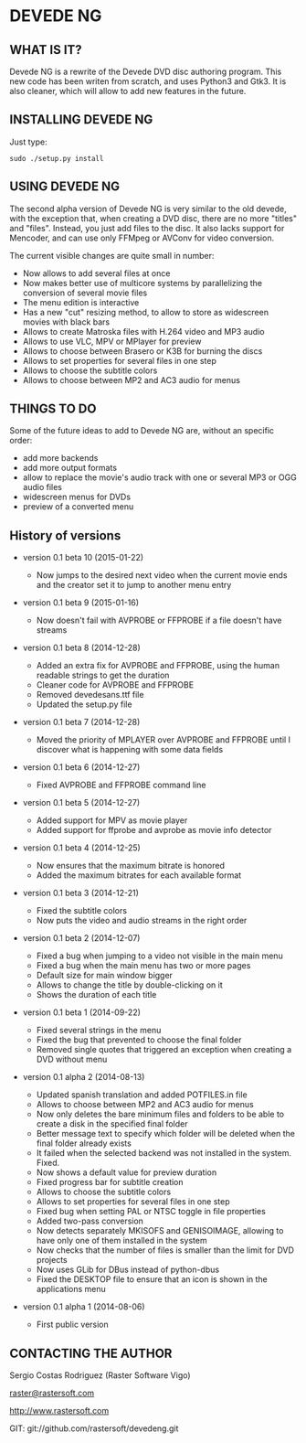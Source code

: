 # DEVEDE NG #

## WHAT IS IT? ##

Devede NG is a rewrite of the Devede DVD disc authoring program. This new
code has been writen from scratch, and uses Python3 and Gtk3. It is also
cleaner, which will allow to add new features in the future.


## INSTALLING DEVEDE NG ##

Just type:

	sudo ./setup.py install


## USING DEVEDE NG ##

The second alpha version of Devede NG is very similar to the old devede, with the
exception that, when creating a DVD disc, there are no more "titles" and
"files". Instead, you just add files to the disc. It also lacks support for Mencoder,
and can use only FFMpeg or AVConv for video conversion.

The current visible changes are quite small in number:

* Now allows to add several files at once
* Now makes better use of multicore systems by parallelizing the conversion of several movie files
* The menu edition is interactive
* Has a new "cut" resizing method, to allow to store as widescreen movies with black bars
* Allows to create Matroska files with H.264 video and MP3 audio
* Allows to use VLC, MPV or MPlayer for preview
* Allows to choose between Brasero or K3B for burning the discs
* Allows to set properties for several files in one step
* Allows to choose the subtitle colors
* Allows to choose between MP2 and AC3 audio for menus


## THINGS TO DO ##

Some of the future ideas to add to Devede NG are, without an specific order:

* add more backends
* add more output formats
* allow to replace the movie's audio track with one or several MP3 or OGG audio files
* widescreen menus for DVDs
* preview of a converted menu


## History of versions ##
* version 0.1 beta 10 (2015-01-22)
  * Now jumps to the desired next video when the current movie ends and the creator set it to jump to another menu entry

* version 0.1 beta 9 (2015-01-16)
  * Now doesn't fail with AVPROBE or FFPROBE if a file doesn't have streams

* version 0.1 beta 8 (2014-12-28)
  * Added an extra fix for AVPROBE and FFPROBE, using the human readable strings to get the duration
  * Cleaner code for AVPROBE and FFPROBE
  * Removed devedesans.ttf file
  * Updated the setup.py file

* version 0.1 beta 7 (2014-12-28)
  * Moved the priority of MPLAYER over AVPROBE and FFPROBE until I discover what is happening with some data fields

* version 0.1 beta 6 (2014-12-27)
  * Fixed AVPROBE and FFPROBE command line

* version 0.1 beta 5 (2014-12-27)
  * Added support for MPV as movie player
  * Added support for ffprobe and avprobe as movie info detector

* version 0.1 beta 4 (2014-12-25)
  * Now ensures that the maximum bitrate is honored
  * Added the maximum bitrates for each available format

* version 0.1 beta 3 (2014-12-21)
  * Fixed the subtitle colors
  * Now puts the video and audio streams in the right order

* version 0.1 beta 2 (2014-12-07)
  * Fixed a bug when jumping to a video not visible in the main menu
  * Fixed a bug when the main menu has two or more pages
  * Default size for main window bigger
  * Allows to change the title by double-clicking on it
  * Shows the duration of each title

* version 0.1 beta 1 (2014-09-22)
  * Fixed several strings in the menu
  * Fixed the bug that prevented to choose the final folder
  * Removed single quotes that triggered an exception when creating a DVD without menu

* version 0.1 alpha 2 (2014-08-13)
  * Updated spanish translation and added POTFILES.in file
  * Allows to choose between MP2 and AC3 audio for menus
  * Now only deletes the bare minimum files and folders to be able to create a disk in the specified final folder
  * Better message text to specify which folder will be deleted when the final folder already exists
  * It failed when the selected backend was not installed in the system. Fixed.
  * Now shows a default value for preview duration
  * Fixed progress bar for subtitle creation
  * Allows to choose the subtitle colors
  * Allows to set properties for several files in one step
  * Fixed bug when setting PAL or NTSC toggle in file properties
  * Added two-pass conversion
  * Now detects separately MKISOFS and GENISOIMAGE, allowing to have only one of them installed in the system
  * Now checks that the number of files is smaller than the limit for DVD projects
  * Now uses GLib for DBus instead of python-dbus
  * Fixed the DESKTOP file to ensure that an icon is shown in the applications menu

* version 0.1 alpha 1 (2014-08-06)
  * First public version


## CONTACTING THE AUTHOR ##

Sergio Costas Rodriguez
(Raster Software Vigo)

raster@rastersoft.com

http://www.rastersoft.com

GIT: git://github.com/rastersoft/devedeng.git
